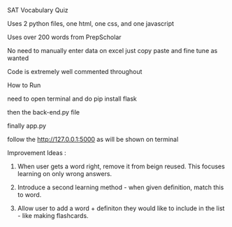SAT Vocabulary Quiz

Uses 2 python files, one html, one css, and one javascript

Uses over 200 words from PrepScholar

No need to manually enter data on excel just copy paste and fine tune as wanted 

Code is extremely well commented throughout

How to Run

need to open terminal and do pip install flask

then the back-end.py file

finally app.py

follow the http://127.0.0.1:5000 as will be shown on terminal

Improvement Ideas :

1. When user gets a word right, remove it from beign reused. This focuses learning on only wrong answers.

2. Introduce a second learning method - when given definition, match this to word.
  
3. Allow user to add a word + definiton they would like to include in the list - like making flashcards. 
